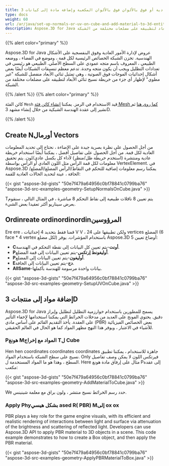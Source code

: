 ```yaml
---
title: إعداد مواد عادية أو فوق بالألوان فوق بالألوان المكعبة وإضافة مادة إلى كيانات 3D
type: docs
weight: 60
url: /ar/java/set-up-normals-or-uv-on-cube-and-add-material-to-3d-entities/
description: Aspose.3D for Java عروض لإدارة الأمور العادية وفوق البنفسجية على الأشكال الهندسية. تخزن الشبكة الخصائص الرئيسية لكل قمة ، وموضع في الفضاء ، ووضعه الطبيعي ، المعروف باسم متجه عمودي على السطح الأصلي. الطبيعي هو رئيسي في تعدادات التظليل ويجب أن يكون متجه وحدة. تدعم معظم تنسيقات الشبكات أيضًا بعض أشكال إحداثيات الموجات فوق الصوتية ، وهي تمثيل ثنائي الأبعاد منفصل للشبكة "غير مطوي" لإظهار أي جزء من خريطة نسيج ثنائي الأبعاد لتطبيقه على مضلعات مختلفة من الشبكة.
---
```

{{% alert color="primary" %}}

Aspose.3D for Java عروض لإدارة الأمور العادية وفوق البنفسجية على الأشكال الهندسية. تخزن الشبكة الخصائص الرئيسية لكل قمة ، وموضع في الفضاء ، ووضعه الطبيعي ، المعروف باسم متجه عمودي على السطح الأصلي. الطبيعي هو رئيسي في تعدادات التظليل ويجب أن يكون متجه وحدة. تدعم معظم تنسيقات الشبكات أيضًا بعض أشكال إحداثيات الموجات فوق الصوتية ، وهي تمثيل ثنائي الأبعاد منفصل للشبكة "غير مطوي" لإظهار أي جزء من خريطة نسيج ثنائي الأبعاد لتطبيقه على مضلعات مختلفة من الشبكة.

{{% /alert %}} {{% alert color="primary" %}}

كائن الفئة `Mesh` قيد الاستخدام في الرمز. يمكننا [إنشاء كائن فئة Mesh كما روى هنا](https://docs.aspose.com/3d/java/create-3d-mesh-and-scene/) ثم نشير إلى عقدة الهندسة الشبكية من خلال إنشاء مشهد 3D.

{{% /alert %}}
##  **Create Nأورمال Vectors**
من أجل الحصول على نظرة بصرية جيدة على الإضاءة ، نحتاج إلى تحديد المعلومات العادية لكل قمة. من أجل الحصول على تفاصيل أفضل ، يمكننا أيضًا استخدام خريطة عادية ومنتشرة (استخدم خريطة ظل/منظر) لأداء كل بكسل عادي/لون. يتم تحقيق معلومات لكل قمة الرأس مثل اللون العادي أو الرأس بواسطة VertexElement. في Aspose.3D يمكننا رسم معلومات إضافية للتحكم في النقاط/الرأس المضلع/المضلع/الحافة ، عينة لتحديد الحالات العادية للقمة:

{{< gist "aspose-3d-gists" "50e7f479a64956c0bf78841c0799ba76" "aspose-3d-src-examples-geometry-SetupNormalsOnCube.java" >}}


Tيتم تعيين 8 ناقلات طبيعية إلى نقاط التحكم 8 مباشرة ، في المثال التالي ، سنقوم بعرض سيناريو أكثر تعقيدا بعض الشيء.
##  **Ordinreate ordinordinordinالمرؤوسين**
Ere ere ، قمنا فقط بتحديد 4 إحداثيات V V ، ولكن تطبيقها على 24 vertices المضلع (6 face * 4 vertex لكل مضلع) باستخدام المؤشرات.
يوفر Aspose.3D 5 أوضاع تعيين:

- **Cأونت**-يتم تعيين كل البيانات إلى نقطة التحكم في الهندسة.
- **Pأوليغونط إرتكس**-يتم تعيين البيانات إلى قمة المضلع.
- **Pأوليغون**-يتم تعيين البيانات إلى المضلع.
- **Eدج**-يتم تعيين البيانات إلى الحافة.
- **AllSame**-بيانات واحدة مرسومة للهندسة بأكملها.



{{< gist "aspose-3d-gists" "50e7f479a64956c0bf78841c0799ba76" "aspose-3d-src-examples-geometry-SetupUVOnCube.java" >}}
##  **إضافة مواد إلى منتجات 3D**
Aspose.3D for Java يسمح للمطورين باستخدام خوارزمية التظليل لتظليل وإبراز دقيق. يحتوي الفونج على العديد من مدخلات الخرائط التي يمكننا استخدامها لإخفاء التأثير على العقدة. يأخذ التقديم القائم على أساس مادي (PBR) بعض الخصائص الفيزيائية للأشياء في الاعتبار ، ويوفر هذا النهج مظهر المواد كما هو الحال في العالم الحقيقي.
###  **Pهونغ Mالمواد مع إخراج Tل Cube**
Hen hen coordinates coordinates coordinates جاهزة للاستخدام ، يمكننا تطبيق نسيج على سطح الشبكة باستخدام المواد. Only فيرتكس اللون لا يمكن وصف تفاصيل السطح ، وهذا هو ما المواد المستخدمة ل. Here مثال على إرفاق مادة هونغ Pإلى عقدة مكعب:

{{< gist "aspose-3d-gists" "50e7f479a64956c0bf78841c0799ba76" "aspose-3d-src-examples-geometry-AddMaterialToCube.java" >}}


We حدد رسم الخرائط نسيج منتشر ، ولون براق مع معلمة شينينس.
###  **Apply Phyبشكل هيسي ased R( PBR) Mإلى ox ox**
PBR plays a key role for the game engine visuals, with its efficient and realistic rendering of interactions between light and surface via attenuation of the brightness and scattering of reflected light. Developers can use Aspose.3D API to apply PBR material to 3D objects in a scene. This code example demonstrates to how to create a Box object, and then apply the PBR material.

{{< gist "aspose-3d-gists" "50e7f479a64956c0bf78841c0799ba76" "aspose-3d-src-examples-geometry-ApplyPBRMaterialToBox.java" >}}
